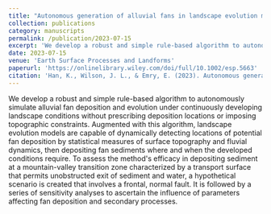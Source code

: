 ```yaml
---
title: "Autonomous generation of alluvial fans in landscape evolution models"
collection: publications
category: manuscripts
permalink: /publication/2023-07-15
excerpt: 'We develop a robust and simple rule-based algorithm to autonomously simulate alluvial fan deposition and evolution under continuously developing landscape conditions.'
date: 2023-07-15
venue: 'Earth Surface Processes and Landforms'
paperurl: 'https://onlinelibrary.wiley.com/doi/full/10.1002/esp.5663'
citation: 'Han, K., Wilson, J. L., & Emry, E. (2023). Autonomous generation of alluvial fans in landscape evolution models. Earth Surface Processes and Landforms, 48(14), 2842-2863.'
---
```


We develop a robust and simple rule-based algorithm to autonomously simulate alluvial fan deposition and evolution under continuously developing landscape conditions without prescribing deposition locations or imposing topographic constraints. Augmented with this algorithm, landscape evolution models are capable of dynamically detecting locations of potential fan deposition by statistical measures of surface topography and fluvial dynamics, then depositing fan sediments where and when the developed conditions require. To assess the method's efficacy in depositing sediment at a mountain-valley transition zone characterized by a transport surface that permits unobstructed exit of sediment and water, a hypothetical scenario is created that involves a frontal, normal fault. It is followed by a series of sensitivity analyses to ascertain the influence of parameters affecting fan deposition and secondary processes.

